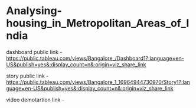 # Analysing-housing_in_Metropolitan_Areas_of_India



dashboard  public link - https://public.tableau.com/views/Bangalore_/Dashboard1?:language=en-US&publish=yes&:display_count=n&:origin=viz_share_link


story public link - https://public.tableau.com/views/Bangalore_1_16964944730970/Story1?:language=en-US&publish=yes&:display_count=n&:origin=viz_share_link


video demotartion link - 
